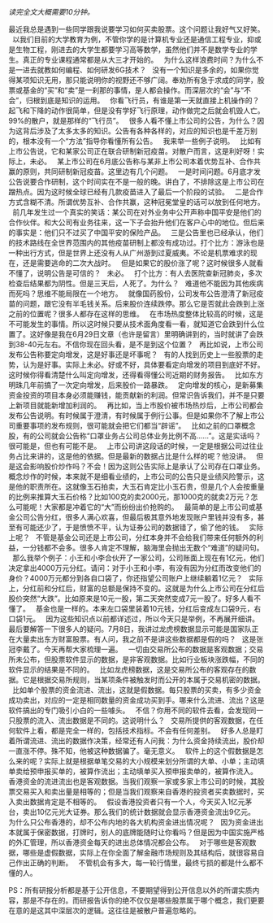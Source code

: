 *读完全文大概需要10分钟。*  
  
  
最近我总是遇到一些同学跟我说要学习如何买卖股票。这个问题让我好气又好笑。
 
以我们目前的大学教育为例，不管你学的是计算机专业还是通信工程专业，抑或是生物工程，刚进去的大学生都要学习高等数学，虽然他们并不是数学专业的学生。真正的专业课程通常都是从大三才开始的。
 
为什么这样浪费时间？为什么不是一进去就教如何编程、如何研发6G技术？
 
没有一个知识是多余的，如果你觉得某项知识无用，那只能说明你的视野还不够广阔。奉劝所有急于求成的同学，股票或基金的“买”和“卖”是一刹那的事情，是人都会操作。而深层次的“会”与“不会”，归根到底是知识的运用。
 
你看飞行员，有谁是第一天就直接上机操作的？起飞和下降的动作很简单，但是没有学好飞行原理，动作做完之后就会机毁人亡。99%的散户，就是那样的“飞行员”。
 
很多人看不懂上市公司的公告，为什么？因为这背后涉及了太多太多的知识。公告有各种各样的，对应的知识也是千差万别的，根本没有一个“方法”指导你看懂所有公告。
 
我来举一些例子说明。
 
比如有上市公告说，它和某家公司正在联合研制新冠疫苗。对散户而言，这是利好呀！实际上，未必。
 
某上市公司在6月底公告称与某非上市公司本着优势互补、合作共赢的原则，共同研制新冠疫苗。这里边有几个问题。
 
一是时间问题。6月底才发公告说要合作研制，这个时间实在不是一般的晚。讲白了，不排除这是上市公司在蹭热点。因为这时候全球已经有几款疫苗进入了最后一个阶段的试验。
 
二是合作方式含糊不清。所谓优势互补、合作共赢，这种冠冕堂皇的话可以放到任何地方。
 
前几年发生过一个真实的笑话：某公司在对外业务中公开声称中国平安是他们的合作伙伴。和大公司有业务往来，这一下子会抬升他们在客户心中的地位。但后来的事实是：他们只不过买了中国平安的保险产品。
 
三是公告里也已经承认，他们的技术路线在全世界范围内的其他疫苗研制上都没有成功过。打个比方：游泳也是一种出行方式，但是世界上还没有人从广州游到过夏威夷。不论是机票难求的现在，还是需要逃命的二次大战时。
 
但是如果它的股价涨了呢？这时候很多人就看不懂了，说明公告是可信的？
 
未必。
 
打个比方：有人去医院查新冠肺炎，多次检查后结果都为阴性。但是三天后，人死了。为什么？
 
难道他不能因为其他疾病而死吗？思维不能局限在一个地方。
 
就像国药股份，公司发布公告澄清了新冠疫苗的问题，跟它没有半毛钱关系。后来股价连续跌停。那么它是否就此会跌到上涨之前的位置呢？很多人都存在这样的思维。
 
在市场热度整体比较高的时候，这是不可能发生的事情。所以这时候只要从技术面角度看一看，就知道它会跌到什么位置了。这好像是我在6月29日文章（也许是留言）里明确讲到的，当时就讲了会跌到38-40元左右。不信你现在回头看，是不是到这个位置？
 
再比如说，上市公司发布公告称要定向增发，这是好事还是坏事呢？
 
有的人找到历史上一些股票的走势，认为是好事。实际上未必。好或不好，具体要看定向增发的项目到底好不好。这时候你得看清楚什么叫定向增发，还得看得懂公司近期的财务报告。
 
比如东方明珠几年前搞了一次定向增发，后来股价一路暴跌。
 
定向增发的核心，是新募集资金投资的项目本身必须能赚钱，能贡献新的利润。但常识告诉我们，并不是只要上新项目就能新增加利润的。
 
再比如，当上市股价被市场热炒后，上市公司都会发布公告说明。有时候属于澄清，有时候属于例行公事。但是如果你不了解上市公司重要事项的发布规则，很可能就会把它们都当“辟谣”。
 
比如之前的口罩概念股，有的公司就会公告称“口罩业务占公司总体业务比例不高......”。这是实话吗？很可能是，但也有可能不是。
 
上市公司讲这段话的时候，一定是根据公司过往业务占比来讲的，这是他的依据。但是最新的数据占比是什么样的呢？他没讲。
 
但是这会影响股价炒作吗？不会！因为这则公告实际上是承认了公司存在口罩业务。概念炒作的时候，本来就不是细看业绩的，上市公司的公告只是业绩风险警示，这是他的职责所在。这就像玉石拍卖，大玉石肯定比小玉石贵，但是几个人会按重量的比例来推算大玉石价格？比如100克的卖2000元，那1000克的就卖2万元？怎么可能呢！大家都是冲着它的“大”而纷纷出价抢购的。
 
最简单的是上市公司或基金公司公告分红，很多人满心欢喜，但最后极其意外地发现账户里钱并没有多，甚至有可能还少了，于是愤愤不平，认为证券公司的数据错了，偷了他的钱。
 
实际上呢？
 
不管是基金公司还是上市公司，分红本身并不会给我们带来任何额外的利益，一分钱都不会多。很多人肯定不理解，脑海里会抛出无数个“难道”的疑问句。
 
那么我举个例子：小王和小李合伙开了一家公司，公司账面上现在有1亿元，他们决定拿出4000万元分红。请问：对于小王和小李，有没有因为分红而改变他们的身价？4000万元都分到各自口袋了，你还指望公司账户上继续躺着1亿元？
 
实际上，分红前和分红后，财富的总额是保持不变的。这就是为什么上市公司在分红后股价突然“大跌”。比如原来是10元一股，第二天突然变成7元一股了。好多人看不懂了。
 
基金也是一样的。本来左口袋里装着10元钱，分红后变成左口袋9元，右口袋1元。
 
因为这些知识点以前都详述过，所以今天只是举例，不再展开细讲。
 
最后要解答一下很多人的疑问。7月8日，我讲过龙虎榜数据显示可能是国家队正在大量卖出东方财富股票。有人问，我之前不是讲这些数据都是假的吗？
 
这是张冠李戴了。今天再帮大家梳理一遍。
 
一切由交易所公布的数据是客观数据；交易所未公布，但股票软件显示的数据，是非客观数据。比如行业板块涨跌幅，不同的软件显示的结果是不同的。
 
比如龙虎榜数据，这是交易所公布的客观存在的数据。它是根据交易所规则，当某项条件被触发时而公开的本属于交易机密的数据。
 
比如单个股票的资金流进、流出，这就是假数据。每只股票的买卖，有多少资金成功卖出，对应的一定是相同数量的资金成功买到手。哪来什么流进、流出？这是软件搞出的专门吸引小白的一些噱头。
 
不信？你用不同的软件去看，会发现同一只股票的流入、流出数据是不同的。这说明什么？
 
交易所提供的客观数据，在任何软件上看，都是完全一样的，包括技术指标。不会有任何差别。
 
好多人总是盯着所谓流进、流出的数据作决策，经常还有人问我：为什么资金持续流出，股价却一直涨不停。殊不知，他被这种数据骗了。毫无意义。
 
软件上的这个假数据是怎么来的呢？实际上就是根据单笔交易的大小规模来划分所谓的大单、小单；主动填单卖给预申报买单的，被算作流出；主动填单买入预申报卖单的，被算作流入。
 
香港资金的流进流出也是客观数据。当我们观察一家或多家上市公司的时候，其股票交易买入和卖出量是相等的；但是当我们观察来自香港的投资者买卖数据时，买入卖出数据肯定是不相等的。
 
假设香港投资者只有一个人，今天买入1亿元茅台，卖出10亿元光大证券。那么我们的统计数据就会显示香港资金流出9亿元。
 
为什么只公布香港的，却不公布内地的各大机构资金进出情况呢？
 
因为资金进出本就属于保密数据，打牌时，别人的底牌能随时让你看吗？但是因为中国实施严格的外汇管理，所以香港资金每天的进出总体情况都会公布。
 
对于哪些是客观数据，哪些是虚假数据，实际上在你全面了解金融市场规则及其结构后，就很容易自己作出正确的判断。
 
不管机会有多大，每一轮行情里，最终亏损的都是什么都不懂的人。
  
PS：所有研报分析都是基于公开信息，不要期望得到公开信息以外的所谓实质内容，那是不存在的。而研报告诉你的绝不仅仅是哪些股票属于哪个概念，我们更要在意的是这其中深层次的逻辑。这往往是被散户普遍忽略的。